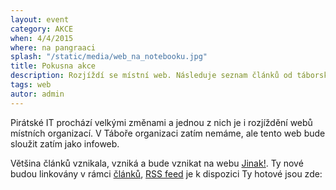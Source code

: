 ```yaml
---
layout: event
category: AKCE
when: 4/4/2015
where: na pangraaci
splash: "/static/media/web_na_notebooku.jpg"
title: Pokusna akce
description: Rozjíždí se místní web. Následuje seznam článků od táborských pirátů
tags: web
autor: admin
---
```



Pirátské IT prochází velkými změnami a jednou z nich je i rozjíždění webů místních organizací.
V Táboře organizaci zatím nemáme, ale tento web bude sloužit zatím jako infoweb.

Většina článků vznikala, vzniká a bude vznikat na webu [Jinak!](http://www.taborjinak.cz/).
Ty nové budou linkovány v rámci [článků](/clanky/), [RSS feed](-rss) <i class="fa fa-rss-square"></i> je k dispozici
Ty hotové jsou zde:
